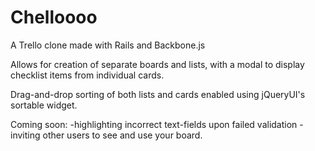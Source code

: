 Chelloooo
=========

A Trello clone made with Rails and Backbone.js

Allows for creation of separate boards and lists, with a modal to display checklist items from individual cards.

Drag-and-drop sorting of both lists and cards enabled using jQueryUI's sortable widget.

Coming soon: 
  -highlighting incorrect text-fields upon failed validation
  -inviting other users to see and use your board.
